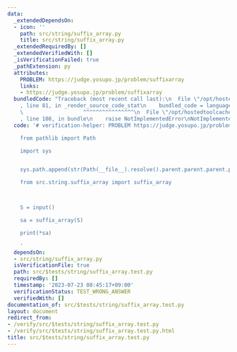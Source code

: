 ```yaml
---
data:
  _extendedDependsOn:
  - icon: ''
    path: src/string/suffix_array.py
    title: src/string/suffix_array.py
  _extendedRequiredBy: []
  _extendedVerifiedWith: []
  _isVerificationFailed: true
  _pathExtension: py
  attributes:
    PROBLEM: https://judge.yosupo.jp/problem/suffixarray
    links:
    - https://judge.yosupo.jp/problem/suffixarray
  bundledCode: "Traceback (most recent call last):\n  File \"/opt/hostedtoolcache/Python/3.11.4/x64/lib/python3.11/site-packages/onlinejudge_verify/documentation/build.py\"\
    , line 81, in _render_source_code_stat\n    bundled_code = language.bundle(\n\
    \                   ^^^^^^^^^^^^^^^^\n  File \"/opt/hostedtoolcache/Python/3.11.4/x64/lib/python3.11/site-packages/onlinejudge_verify/languages/python.py\"\
    , line 108, in bundle\n    raise NotImplementedError\nNotImplementedError\n"
  code: '# verification-helper: PROBLEM https://judge.yosupo.jp/problem/suffixarray

    from pathlib import Path

    import sys


    sys.path.append(str(Path(__file__).resolve().parent.parent.parent.parent))

    from src.string.suffix_array import suffix_array



    S = input()

    sa = suffix_array(S)

    print(*sa)

    '
  dependsOn:
  - src/string/suffix_array.py
  isVerificationFile: true
  path: src/$tests/string/suffix_array.test.py
  requiredBy: []
  timestamp: '2023-07-23 08:45:17+09:00'
  verificationStatus: TEST_WRONG_ANSWER
  verifiedWith: []
documentation_of: src/$tests/string/suffix_array.test.py
layout: document
redirect_from:
- /verify/src/$tests/string/suffix_array.test.py
- /verify/src/$tests/string/suffix_array.test.py.html
title: src/$tests/string/suffix_array.test.py
---
```

